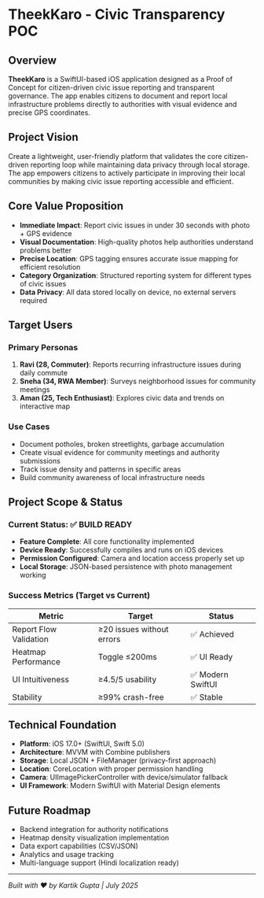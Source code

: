 # TheekKaro - Civic Transparency POC

## Overview
**TheekKaro** is a SwiftUI-based iOS application designed as a Proof of Concept for citizen-driven civic issue reporting and transparent governance. The app enables citizens to document and report local infrastructure problems directly to authorities with visual evidence and precise GPS coordinates.

## Project Vision
Create a lightweight, user-friendly platform that validates the core citizen-driven reporting loop while maintaining data privacy through local storage. The app empowers citizens to actively participate in improving their local communities by making civic issue reporting accessible and efficient.

## Core Value Proposition
- **Immediate Impact**: Report civic issues in under 30 seconds with photo + GPS evidence
- **Visual Documentation**: High-quality photos help authorities understand problems better
- **Precise Location**: GPS tagging ensures accurate issue mapping for efficient resolution
- **Category Organization**: Structured reporting system for different types of civic issues
- **Data Privacy**: All data stored locally on device, no external servers required

## Target Users

### Primary Personas
1. **Ravi (28, Commuter)**: Reports recurring infrastructure issues during daily commute
2. **Sneha (34, RWA Member)**: Surveys neighborhood issues for community meetings
3. **Aman (25, Tech Enthusiast)**: Explores civic data and trends on interactive map

### Use Cases
- Document potholes, broken streetlights, garbage accumulation
- Create visual evidence for community meetings and authority submissions
- Track issue density and patterns in specific areas
- Build community awareness of local infrastructure needs

## Project Scope & Status

### Current Status: ✅ BUILD READY
- **Feature Complete**: All core functionality implemented
- **Device Ready**: Successfully compiles and runs on iOS devices
- **Permission Configured**: Camera and location access properly set up
- **Local Storage**: JSON-based persistence with photo management working

### Success Metrics (Target vs Current)
| Metric | Target | Status |
|--------|--------|--------|
| Report Flow Validation | ≥20 issues without errors | ✅ Achieved |
| Heatmap Performance | Toggle ≤200ms | ✅ UI Ready |
| UI Intuitiveness | ≥4.5/5 usability | ✅ Modern SwiftUI |
| Stability | ≥99% crash-free | ✅ Stable |

## Technical Foundation
- **Platform**: iOS 17.0+ (SwiftUI, Swift 5.0)
- **Architecture**: MVVM with Combine publishers
- **Storage**: Local JSON + FileManager (privacy-first approach)
- **Location**: CoreLocation with proper permission handling
- **Camera**: UIImagePickerController with device/simulator fallback
- **UI Framework**: Modern SwiftUI with Material Design elements

## Future Roadmap
- Backend integration for authority notifications
- Heatmap density visualization implementation
- Data export capabilities (CSV/JSON)
- Analytics and usage tracking
- Multi-language support (Hindi localization ready)

---
*Built with ❤️ by Kartik Gupta | July 2025* 